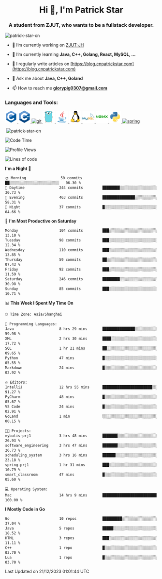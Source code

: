 <h1 align="center">Hi 👋, I'm Patrick Star</h1>
<h3 align="center">A student from ZJUT, who wants to be a fullstack developer.</h3>

<p align="left"> <img src="https://komarev.com/ghpvc/?username=patrick-star-cn&label=Profile%20views&color=0e75b6&style=flat" alt="patrick-star-cn" /> </p>

- 🔭 I’m currently working on [ZJUT-JH](https://github.com/zjutjh)

- 🌱 I’m currently learning **Java, C++, Golang, React, MySQL, ...**

- 📝 I regularly write articles on [https://blog.cnpatrickstar.com](https://blog.cnpatrickstar.com)

- 💬 Ask me about **Java, C++, Goland**

- 📫 How to reach me **glorypig0307@gmail.com**


<h3 align="left">Languages and Tools:</h3>
<p align="left"> 
  <a href="https://www.cprogramming.com/" target="_blank" rel="noreferrer"> 
    <img src="https://raw.githubusercontent.com/devicons/devicon/master/icons/c/c-original.svg" alt="c" width="40" height="40"/> 
  </a> 
  <a href="https://www.w3schools.com/cpp/" target="_blank" rel="noreferrer"> 
    <img src="https://raw.githubusercontent.com/devicons/devicon/master/icons/cplusplus/cplusplus-original.svg" alt="cplusplus" width="40" height="40"/> 
  </a> 
  <a href="https://git-scm.com/" target="_blank" rel="noreferrer"> 
    <img src="https://www.vectorlogo.zone/logos/git-scm/git-scm-icon.svg" alt="git" width="40" height="40"/> 
  </a> 
  <a href="https://golang.org" target="_blank" rel="noreferrer"> 
    <img src="https://raw.githubusercontent.com/devicons/devicon/master/icons/go/go-original.svg" alt="go" width="40" height="40"/> 
  </a> 
  <a href="https://www.java.com" target="_blank" rel="noreferrer"> 
    <img src="https://raw.githubusercontent.com/devicons/devicon/master/icons/java/java-original.svg" alt="java" width="40" height="40"/> 
  </a> 
  <a href="https://www.linux.org/" target="_blank" rel="noreferrer"> 
    <img src="https://raw.githubusercontent.com/devicons/devicon/master/icons/linux/linux-original.svg" alt="linux" width="40" height="40"/> 
  </a> 
  <a href="https://www.mysql.com/" target="_blank" rel="noreferrer"> 
    <img src="https://raw.githubusercontent.com/devicons/devicon/master/icons/mysql/mysql-original-wordmark.svg" alt="mysql" width="40" height="40"/> 
  </a> 
  <a href="https://www.nginx.com" target="_blank" rel="noreferrer"> 
    <img src="https://raw.githubusercontent.com/devicons/devicon/master/icons/nginx/nginx-original.svg" alt="nginx" width="40" height="40"/> 
  </a> 
  <a href="https://www.python.org" target="_blank" rel="noreferrer"> 
    <img src="https://raw.githubusercontent.com/devicons/devicon/master/icons/python/python-original.svg" alt="python" width="40" height="40"/> 
  </a> 
  <a href="https://spring.io/" target="_blank" rel="noreferrer"> 
    <img src="https://www.vectorlogo.zone/logos/springio/springio-icon.svg" alt="spring" width="40" height="40"/> 
  </a>
</p>

<p>&nbsp;<img align="center" src="https://github-readme-stats.vercel.app/api?username=patrick-star-cn&show_icons=true&locale=en" alt="patrick-star-cn" /></p>

<!--START_SECTION:waka-->
![Code Time](http://img.shields.io/badge/Code%20Time-483%20hrs%2011%20mins-blue)

![Profile Views](http://img.shields.io/badge/Profile%20Views-1-blue)

![Lines of code](https://img.shields.io/badge/From%20Hello%20World%20I%27ve%20Written-5.2%20million%20lines%20of%20code-blue)

**I'm a Night 🦉** 

```text
🌞 Morning                50 commits          ██░░░░░░░░░░░░░░░░░░░░░░░   06.30 % 
🌆 Daytime                244 commits         ████████░░░░░░░░░░░░░░░░░   30.73 % 
🌃 Evening                463 commits         ███████████████░░░░░░░░░░   58.31 % 
🌙 Night                  37 commits          █░░░░░░░░░░░░░░░░░░░░░░░░   04.66 % 
```
📅 **I'm Most Productive on Saturday** 

```text
Monday                   104 commits         ███░░░░░░░░░░░░░░░░░░░░░░   13.10 % 
Tuesday                  98 commits          ███░░░░░░░░░░░░░░░░░░░░░░   12.34 % 
Wednesday                110 commits         ███░░░░░░░░░░░░░░░░░░░░░░   13.85 % 
Thursday                 59 commits          ██░░░░░░░░░░░░░░░░░░░░░░░   07.43 % 
Friday                   92 commits          ███░░░░░░░░░░░░░░░░░░░░░░   11.59 % 
Saturday                 246 commits         ████████░░░░░░░░░░░░░░░░░   30.98 % 
Sunday                   85 commits          ███░░░░░░░░░░░░░░░░░░░░░░   10.71 % 
```


📊 **This Week I Spent My Time On** 

```text
🕑︎ Time Zone: Asia/Shanghai

💬 Programming Languages: 
Java                     8 hrs 29 mins       ███████████████░░░░░░░░░░   59.98 % 
XML                      2 hrs 30 mins       ████░░░░░░░░░░░░░░░░░░░░░   17.72 % 
SQL                      1 hr 21 mins        ██░░░░░░░░░░░░░░░░░░░░░░░   09.65 % 
Python                   47 mins             █░░░░░░░░░░░░░░░░░░░░░░░░   05.55 % 
Markdown                 24 mins             █░░░░░░░░░░░░░░░░░░░░░░░░   02.92 % 

🔥 Editors: 
IntelliJ                 12 hrs 55 mins      ███████████████████████░░   91.27 % 
PyCharm                  48 mins             █░░░░░░░░░░░░░░░░░░░░░░░░   05.67 % 
VS Code                  24 mins             █░░░░░░░░░░░░░░░░░░░░░░░░   02.91 % 
GoLand                   1 min               ░░░░░░░░░░░░░░░░░░░░░░░░░   00.15 % 

🐱‍💻 Projects: 
mybatis-prj1             3 hrs 48 mins       ███████░░░░░░░░░░░░░░░░░░   26.93 % 
software_engineering     3 hrs 47 mins       ███████░░░░░░░░░░░░░░░░░░   26.73 % 
scheduling_system        3 hrs 16 mins       ██████░░░░░░░░░░░░░░░░░░░   23.18 % 
spring-prj1              1 hr 31 mins        ███░░░░░░░░░░░░░░░░░░░░░░   10.79 % 
smart_classroom          47 mins             █░░░░░░░░░░░░░░░░░░░░░░░░   05.60 % 

💻 Operating System: 
Mac                      14 hrs 9 mins       █████████████████████████   100.00 % 
```

**I Mostly Code in Go** 

```text
Go                       10 repos            █████████░░░░░░░░░░░░░░░░   37.04 % 
Java                     5 repos             █████░░░░░░░░░░░░░░░░░░░░   18.52 % 
HTML                     3 repos             ███░░░░░░░░░░░░░░░░░░░░░░   11.11 % 
C++                      1 repo              █░░░░░░░░░░░░░░░░░░░░░░░░   03.70 % 
Lua                      1 repo              █░░░░░░░░░░░░░░░░░░░░░░░░   03.70 % 
```




 Last Updated on 21/12/2023 01:01:44 UTC
<!--END_SECTION:waka-->